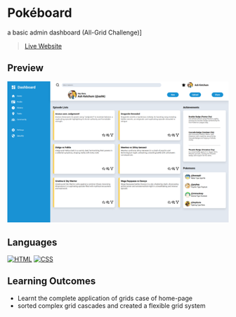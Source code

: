 # Pokéboard
a basic admin dashboard (All-Grid Challenge)]

> [Live Website](https://mathdebate09.github.io/pokeboard/)

## Preview
![Demo Image](assets/demo.png)

## Languages
[![HTML](https://img.shields.io/badge/-HTML-000?style=for-the-badge&logo=html5)](#) [![CSS](https://img.shields.io/badge/-CSS-000?style=for-the-badge&logo=css3&logoColor=1572B6)](#)

## Learning Outcomes
- Learnt the complete application of grids case of home-page
- sorted complex grid cascades and created a flexible grid system